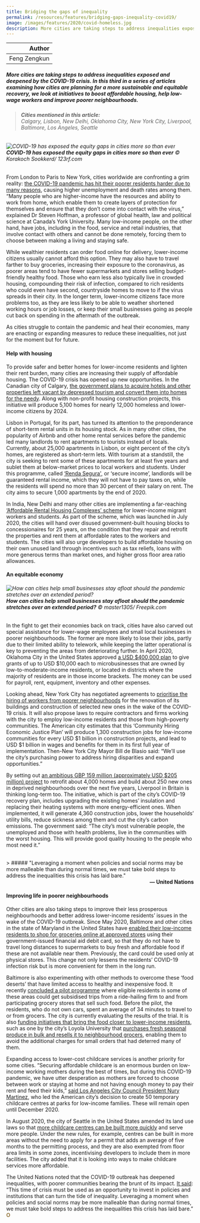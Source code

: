 ```yaml
---
title: Bridging the gaps of inequality
permalink: /resources/features/bridging-gaps-inequality-covid19/
image: /images/features/2020/covid-homeless.jpg
description: More cities are taking steps to address inequalities exposed and deepened by the COVID-19 crisis. In this third in a series of articles examining how cities are planning for a more sustainable and equitable recovery, we look at initiatives to boost affordable housing, help low-wage workers and improve poorer neighbourhoods.
---
```


| Author |
|---:|
| Feng Zengkun |

##### More cities are taking steps to address inequalities exposed and deepened by the COVID-19 crisis. In this third in a series of articles examining how cities are planning for a more sustainable and equitable recovery, we look at initiatives to boost affordable housing, help low-wage workers and improve poorer neighbourhoods.

> ###### **Cities mentioned in this article:** <br> Calgary, Lisbon, New Delhi, Oklahoma City, New York City, Liverpool, Baltimore, Los Angeles, Seattle

###### ![COVID-19 has exposed the equity gaps in cities more so than ever](/images/features/2020/covid-homeless.jpg/)**COVID-19 has exposed the equity gaps in cities more so than ever** ©  Korakoch Sookkerd/ 123rf.com

From London to Paris to New York, cities worldwide are confronting a grim reality: [the COVID-19 pandemic has hit their poorer residents harder due to many reasons](https://globalnews.ca/news/6958322/coronavirus-poor-neighbourhoods/), causing higher unemployment and death rates among them. “Many people who are higher-income have the resources and ability to work from home, which enable them to create layers of protection for themselves and ensure that they don’t come into contact with the virus,” explained Dr Steven Hoffman, a professor of global health, law and political science at Canada’s York University. Many low-income people, on the other hand, have jobs, including in the food, service and retail industries, that involve contact with others and cannot be done remotely, forcing them to choose between making a living and staying safe.

While wealthier residents can order food online for delivery, lower-income citizens usually cannot afford this option. They may also have to travel farther to buy groceries, increasing their exposure to the coronavirus, as poorer areas tend to have fewer supermarkets and stores selling budget-friendly healthy food. Those who earn less also typically live in crowded housing, compounding their risk of infection, compared to rich residents who could even have second, countryside homes to move to if the virus spreads in their city. In the longer term, lower-income citizens face more problems too, as they are less likely to be able to weather shortened working hours or job losses, or keep their small businesses going as people cut back on spending in the aftermath of the outbreak. 

As cities struggle to contain the pandemic and heal their economies, many are enacting or expanding measures to reduce these inequalities, not just for the moment but for future. 

#### **Help with housing**

To provide safer and better homes for lower-income residents and lighten their rent burden, many cities are increasing their supply of affordable housing. The COVID-19 crisis has opened up new opportunities. In the Canadian city of Calgary, [the government plans to acquire hotels and other properties left vacant by depressed tourism and convert them into homes for the needy](https://www.calgary.ca/content/dam/www/cs/olsh/publishingimages/affordable-housing/COVID-19-Community-Advocacy-Plan-Overview.pdf). Along with non-profit housing construction projects, this initiative will produce 5,100 homes for nearly 12,000 homeless and lower-income citizens by 2024. 

Lisbon in Portugal, for its part, has turned its attention to the preponderance of short-term rental units in its housing stock. As in many other cities, the popularity of Airbnb and other home rental services before the pandemic led many landlords to rent apartments to tourists instead of locals. Currently, about 25,000 apartments in Lisbon, or eight percent of the city’s homes, are registered as short-term lets. With tourism at a standstill, the city is seeking to rent some of these apartments for at least five years and sublet them at below-market prices to local workers and students. Under this programme, called [‘Renda Segura'](https://news.trust.org/item/20200629111057-g8rmr/), or ‘secure income’, landlords will be guaranteed rental income, which they will not have to pay taxes on, while the residents will spend no more than 30 percent of their salary on rent. The city aims to secure 1,000 apartments by the end of 2020.

In India, New Delhi and many other cities are implementing a far-reaching [‘Affordable Rental Housing Complexes’ scheme](https://pib.gov.in/PressReleasePage.aspx?PRID=1637215) for lower-income migrant workers and students. As part of the scheme, which was launched in July 2020, the cities will hand over disused government-built housing blocks to concessionaires for 25 years, on the condition that they repair and retrofit the properties and rent them at affordable rates to the workers and students. The cities will also urge developers to build affordable housing on their own unused land through incentives such as tax reliefs, loans with more generous terms than market ones, and higher gross floor area ratio allowances. 

#### **An equitable economy**

###### ![How can cities help small businesses stay afloat should the pandemic stretches over an extended period?](/images/features/2020/covid-small-business.jpg/)**How can cities help small businesses stay afloat should the pandemic stretches over an extended period?** © master1305/ Freepik.com

In the fight to get their economies back on track, cities have also carved out special assistance for lower-wage employees and small local businesses in poorer neighbourhoods. The former are more likely to lose their jobs, partly due to their limited ability to telework, while keeping the latter operational is key to preventing the areas from deteriorating further. In April 2020, Oklahoma City in the United States approved [a USD $400,000 plan](https://www.okc.gov/Home/Components/News/News/3425/5296) to give grants of up to USD $10,000 each to microbusinesses that are owned by low-to-moderate-income residents, or located in districts where the majority of residents are in those income brackets. The money can be used for payroll, rent, equipment, inventory and other expenses.

Looking ahead, New York City has negotiated agreements to [prioritise the hiring of workers from poorer neighbourhoods](https://www1.nyc.gov/office-of-the-mayor/news/588-20/mayor-de-blasio-community-hiring-economic-justice-plan) for the renovation of its buildings and construction of selected new ones in the wake of the COVID-19 crisis. It will also propose laws to require contractors and firms working with the city to employ low-income residents and those from high-poverty communities. The American city estimates that this ‘Community Hiring Economic Justice Plan’ will produce 1,300 construction jobs for low-income communities for every USD $1 billion in construction projects, and lead to USD $1 billion in wages and benefits for them in its first full year of implementation. Then-New York City Mayor Bill de Blasio said: “We’ll use the city’s purchasing power to address hiring disparities and expand opportunities.” 

By setting out [an ambitious GBP 159 million (approximately USD $205 million) project](http://councillors.liverpool.gov.uk/documents/s244011/Appendix%201%20-%20Economic%20Recovery%20Plan.pdf) to retrofit about 4,000 homes and build about 250 new ones in deprived neighbourhoods over the next five years, Liverpool in Britain is thinking long-term too. The initiative, which is part of the city’s COVID-19 recovery plan, includes upgrading the existing homes’ insulation and replacing their heating systems with more energy-efficient ones. When implemented, it will generate 4,360 construction jobs, lower the households’ utility bills, reduce sickness among them and cut the city’s carbon emissions. The government said: “The city’s most vulnerable people, the unemployed and those with health problems, live in the communities with the worst housing. This will provide good quality housing to the people who most need it.” 

<br>
> ##### "Leveraging a moment when policies and social norms may be more malleable than during normal times, we must take bold steps to address the inequalities this crisis has laid bare."

<div align="right"><b>— United Nations</b></div>

#### **Improving life in poorer neighbourhoods**

Other cities are also taking steps to improve their less prosperous neighbourhoods and better address lower-income residents’ issues in the wake of the COVID-19 outbreak. Since May 2020, Baltimore and other cities in the state of Maryland in the United States have [enabled their low-income residents to shop for groceries online at approved stores](https://www.baltimoresun.com/coronavirus/bs-md-snap-online-groceries-20200520-guktlxumrnd2jfw2h2tx45w72q-story.html) using their government-issued financial aid debit card, so that they do not have to travel long distances to supermarkets to buy fresh and affordable food if these are not available near them. Previously, the card could be used only at physical stores. This change not only lessens the residents’ COVID-19 infection risk but is more convenient for them in the long run. 

Baltimore is also experimenting with other methods to overcome these ‘food deserts’ that have limited access to healthy and inexpensive food. It recently [concluded a pilot programme](https://mayor.baltimorecity.gov/news/press-releases/2020-06-12-mayor-young-announces-extension-grocery-access-pilot-program-west-and) where eligible residents in some of these areas could get subsidised trips from a ride-hailing firm to and from participating grocery stores that sell such food. Before the pilot, the residents, who do not own cars, spent an average of 34 minutes to travel to or from grocers. The city is currently evaluating the results of the trial. It is also [funding initiatives that bring the food closer to lower-income residents](https://www.politico.com/news/magazine/2020/01/23/baltimore-food-desert-policy-100121), such as one by the city’s Loyola University that [purchases fresh seasonal produce in bulk and resells it to neighbourhood grocers](https://www.loyola.edu/explore/magazine/stories/2019/fresh-beginnings), enabling them to avoid the additional charges for small orders that had deterred many of them.

Expanding access to lower-cost childcare services is another priority for some cities. “Securing affordable childcare is an enormous burden on low-income working mothers during the best of times, but during this COVID-19 pandemic, we have utter desperation as mothers are forced to choose between work or staying at home and not having enough money to pay their rent and feed their kids,” [said Los Angeles City Council President Nury Martinez](https://abc7.com/los-angeles-childcare-child-care-covid-relief-help/6391447/), who led the American city’s decision to create 50 temporary childcare centres at parks for low-income families. These will remain open until December 2020.

In August 2020, the city of Seattle in the United States amended its land use laws so that [more childcare centres can be built more quickly](https://council.seattle.gov/2020/08/17/councilmember-strauss-childcare-near-you-ordinance-passes/) and serve more people. Under the new rules, for example, centres can be built in more areas without the need to apply for a permit that adds an average of five months to the permitting process, and they are also exempted from floor area limits in some zones, incentivising developers to include them in more facilities. The city added that it is looking into ways to make childcare services more affordable.

The United Nations noted that the COVID-19 outbreak has deepened inequalities, with poorer communities bearing the brunt of its impact. [It said](https://www.un.org/sustainabledevelopment/inequality/): “This time of crisis must be used as an opportunity to invest in policies and institutions that can turn the tide of inequality. Leveraging a moment when policies and social norms may be more malleable than during normal times, we must take bold steps to address the inequalities this crisis has laid bare.” **<font color="#967942">O</font>**
